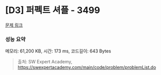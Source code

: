 # [D3] 퍼펙트 셔플 - 3499 

[문제 링크](https://swexpertacademy.com/main/code/problem/problemDetail.do?contestProbId=AWGsRbk6AQIDFAVW) 

### 성능 요약

메모리: 61,200 KB, 시간: 173 ms, 코드길이: 643 Bytes



> 출처: SW Expert Academy, https://swexpertacademy.com/main/code/problem/problemList.do